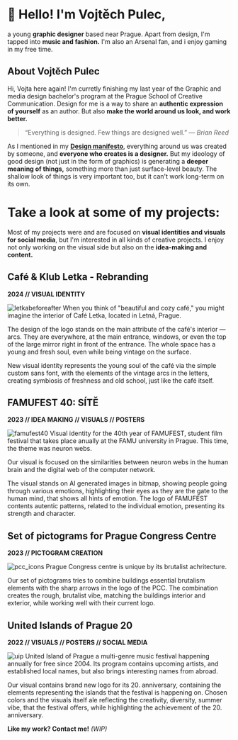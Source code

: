 # 👋 Hello! I'm Vojtěch Pulec,

a young **graphic designer** based near Prague. Apart from design, I'm tapped into **music and fashion.** I'm also an Arsenal fan, and i enjoy gaming in my free time.

## About Vojtěch Pulec

Hi, Vojta here again! I'm curretly finishing my last year of the Graphic and media design bachelor's program at the Prague School of Creative Communication. Design for me is a way to share an **authentic expression of yourself** as an author. But also **make the world around us look, and work better.**

> “Everything is designed. Few things are designed well.” — *Brian Reed*

As I mentioned in my **[Design manifesto](https://github.com/vojtechpulec/english-for-designers/blob/main/01-design-manifesto/index.md)**, everything around us was created by someone, and **everyone who creates is a designer.** But my ideology of good design (not just in the form of graphics) is generating a **deeper meaning of things,** something more than just surface-level beauty. The shallow look of things is very important too, but it can't work long-term on its own.

<!--Throughout my life, I have always liked to create something. Slowly, I started to care about how things in the world around us look. 

My designer journey began, as I started studying graphic design in high school. There I started to form my point of view on what truly matters to me in not only my craft but also the things that I meet every day around me. -->


# Take a look at some of my projects:
Most of my projects were and are focused on **visual identities and visuals for social media**, but I'm interested in all kinds of creative projects. I enjoy not only working on the visual side but also on the **idea-making and content.** 

## Café & Klub Letka - Rebranding
**2024 // VISUAL IDENTITY**

![letkabeforeafter](https://github.com/user-attachments/assets/c01c183e-2783-425b-be52-3f3a6d24edd5)
When you think of "beautiful and cozy café," you might imagine the interior of Café Letka, located in Letná, Prague.

The design of the logo stands on the main attribute of the café's interior — arcs. They are everywhere, at the main entrance, windows, or even the top of the large mirror right in front of the entrance. The whole space has a young and fresh soul, even while being vintage on the surface.

New visual identity represents the young soul of the café via the simple custom sans font, with the elements of the vintage arcs in the letters, creating symbiosis of freshness and old school, just like the café itself.

<!-- before and after of the logo? -->



## FAMUFEST 40: SÍTĚ
**2023  //  IDEA MAKING  //  VISUALS  //  POSTERS**

![famufest40](https://github.com/user-attachments/assets/64866c90-e4df-4c4b-8962-7901f3373adf)
Visual identity for the 40th year of FAMUFEST, student film festival that takes place anually at the FAMU university in Prague. This time, the theme was neuron webs.

Our visual is focused on the similarities between neuron webs in the human brain and the digital web of the computer network. 

The visual stands on AI generated images in bitmap, showing people going through various emotions, highlighting their eyes as they are the gate to the human mind, that shows all hints of emotion. The logo of FAMUFEST contents autentic patterns, related to the individual emotion, presenting its strength and character.


## Set of pictograms for Prague Congress Centre
**2023  //  PICTOGRAM CREATION**

![pcc_icons](https://github.com/user-attachments/assets/a72e6c50-a370-4672-9a9d-6a465a41a0db)
Prague Congress centre is unique by its brutalist achritecture.

Our set of pictograms tries to combine buildings essential brutalism elements with the sharp arrows in the logo of the PCC. The combination creates the rough, brutalist vibe, matching the buildings interior and exterior, while working well with their current logo.


## United Islands of Prague 20
**2022  //  VISUALS  //  POSTERS  //  SOCIAL MEDIA**

![uip](https://github.com/user-attachments/assets/f0fcf48e-a282-4725-ac02-e93c69bb3f5f)
United Island of Prague a multi-genre music festival happening annually for free since 2004. Its program contains upcoming artists, and established local names, but also brings interesting names from abroad.

Our visual contains brand new logo for its 20. anniversary, containing the elements representing the islands that the festival is happening on. Chosen colors and the visuals itself ale reflecting the creativity, diversity, summer vibe, that the festival offers, while highlighting the achievement of the 20. anniversary.

**Like my work? Contact me!**
*(WIP)*

